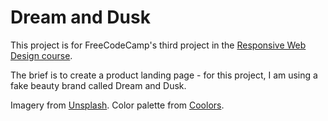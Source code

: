 
# Dream and Dusk

This project is for FreeCodeCamp's third project in the [Responsive Web Design course](https://www.freecodecamp.org/learn/responsive-web-design).

The brief is to create a product landing page - for this project, I am using a fake beauty brand called Dream and Dusk. 

Imagery from [Unsplash](http://www.unsplash.com).
Color palette from [Coolors](https://coolors.co/generate).
